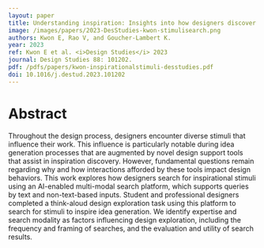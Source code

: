 ```yaml
---
layout: paper
title: Understanding inspiration: Insights into how designers discover inspirational stimuli using an AI-enabled platform\
image: /images/papers/2023-DesStudies-kwon-stimulisearch.png
authors: Kwon E, Rao V, and Goucher-Lambert K.
year: 2023
ref: Kwon E et al. <i>Design Studies</i> 2023
journal: Design Studies 88: 101202.
pdf: /pdfs/papers/kwon-inspirationalstimuli-desstudies.pdf
doi: 10.1016/j.destud.2023.101202
---
```


# Abstract

Throughout the design process, designers encounter diverse stimuli that influence
their work. This influence is particularly notable during idea generation
processes that are augmented by novel design support tools that assist in
inspiration discovery. However, fundamental questions remain regarding why
and how interactions afforded by these tools impact design behaviors. This work
explores how designers search for inspirational stimuli using an AI-enabled
multi-modal search platform, which supports queries by text and non-text-based
inputs. Student and professional designers completed a think-aloud design
exploration task using this platform to search for stimuli to inspire idea
generation. We identify expertise and search modality as factors influencing
design exploration, including the frequency and framing of searches, and the
evaluation and utility of search results.
